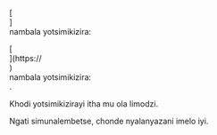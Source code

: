 [<br host>]<br action>nambala yotsimikizira:<br code>

[<br host>](https://<br host>)<br action>nambala yotsimikizira:<br code>.

Khodi yotsimikizirayi itha mu ola limodzi.

Ngati simunalembetse, chonde nyalanyazani imelo iyi.
